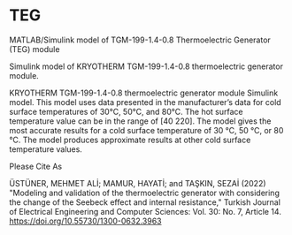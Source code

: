 # TEG
MATLAB/Simulink model of TGM-199-1.4-0.8 Thermoelectric Generator (TEG) module

Simulink model of KRYOTHERM TGM-199-1.4-0.8 thermoelectric generator module.

KRYOTHERM TGM-199-1.4-0.8 thermoelectric generator module Simulink model. This model uses data presented in the manufacturer’s data for cold surface temperatures of 30°C, 50°C, and 80°C. The hot surface temperature value can be in the range of [40 220]. The model gives the most accurate results for a cold surface temperature of 30 °C, 50 °C, or 80 °C. The model produces approximate results at other cold surface temperature values.

Please Cite As

ÜSTÜNER, MEHMET ALİ; MAMUR, HAYATİ; and TAŞKIN, SEZAİ (2022) "Modeling and validation of the thermoelectric generator with considering the change of the Seebeck effect and internal resistance," Turkish Journal of Electrical Engineering and Computer Sciences: Vol. 30: No. 7, Article 14. https://doi.org/10.55730/1300-0632.3963
